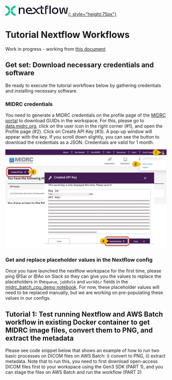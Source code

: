 [![Nextflow logo](img/nextflow.svg){: style="height:75px"}](https://www.nextflow.io/)

# **Tutorial Nextflow Workflows**

Work in progress - working from [this document](https://docs.google.com/document/d/1GV9xR56I_9_QyuARs8RZzxKK3duw_bC038XMNr0YImo/edit?usp=sharing_0)

## Get set: Download necessary credentials and software

Be ready to execute the tutorial workflows below by gathering credentials and installing necessary software.

### **MIDRC credentials**

You need to generate a MIDRC credentials on the profile page of the [MIDRC portal](https://data.midrc.org/) to download GUIDs in the workspace. For this, please go to [data.midrc.org](https://data.midrc.org/), click on the user icon in the right corner (#1), and open the Profile page (#2). Click on Create API Key (#3). A pop-up window will appear with the key. If you scroll down slightly, you can see the button to download the credentials as a JSON. Credentials are valid for 1 month.

![Screenshot showing how to find and save MIDRC credentials](./img/MIDRC-credentials.png)

### Get and replace placeholder values in the Nextflow config

Once you have launched the nextflow workspace for the first time, please ping @Sai or @Ao on Slack so they can give you the values to replace the placeholders in the`queue`, `jobRole` and `workDir` fields in the [midrc_batch_cpu_demo notebook](https://github.com/uc-cdis/bio-nextflow/blob/feature/gpu_test/nextflow_notebooks/midrc_demo_notebooks/midrc_batch_cpu_demo.ipynb). For now, these placeholder values will need to be replaced manually, but we are working on pre-populating these values in our configs.

## Tutorial 1: Test running Nextflow and AWS Batch workflow in existing Docker container to get MIDRC image files, convert them to PNG, and extract the metadata

Please see code snippet below that shows an example of how to run two basic processes on DICOM files on AWS Batch: i) convert to PNG, ii) extract metadata. Note that to run this, you need to first download open-access DICOM files first to your workspace using the Gen3 SDK (PART 1), and you can stage the files on AWS Batch and run the workflow (PART 2)

